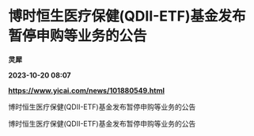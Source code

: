 # 博时恒生医疗保健(QDII-ETF)基金发布暂停申购等业务的公告
**灵犀**

**2023-10-20 08:07**

**https://www.yicai.com/news/101880549.html**

博时恒生医疗保健(QDII-ETF)基金发布暂停申购等业务的公告

博时恒生医疗保健(QDII-ETF)基金发布暂停申购等业务的公告